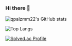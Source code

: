### Hi there 👋

![qpalzmm22's GitHub stats](https://github-readme-stats.vercel.app/api?username=qpalzmm22&show_icons=true&theme=highcontrast)

![Top Langs](https://github-readme-stats.vercel.app/api/top-langs/?username=qpalzmm22&layout=compact&theme=highcontrast)

[![Solved.ac Profile](http://mazassumnida.wtf/api/generate_badge?boj=qpalzmm22)](https://solved.ac/qpazlmm22)



<!--
**qpalzmm22/qpalzmm22** is a ✨ _special_ ✨ repository because its `README.md` (this file) appears on your GitHub profile.

Here are some ideas to get you started:

- 🔭 I’m currently working on ...
- 🌱 I’m currently learning ...
- 👯 I’m looking to collaborate on ...
- 🤔 I’m looking for help with ...
- 💬 Ask me about ...
- 📫 How to reach me: ...
- 😄 Pronouns: ...
- ⚡ Fun fact: ...
-->
